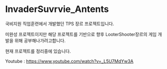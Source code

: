 # InvaderSuvrvie_Antents

국비지원 직업훈련에서 개발했던 TPS 장르 프로젝트입니다.

미완성 프로젝트이지만 해당 프로젝트를 기반으로 향후 LooterShooter장르의 게임 개발을 위해 공부해나가려고합니다.

현재 프로젝트를 정리중에 있습니다.

Youtube : https://www.youtube.com/watch?v=_L5U7MdYw3A
